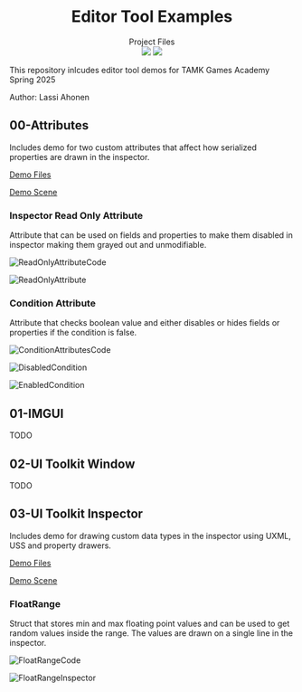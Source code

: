 <h1 align="center"> Editor Tool Examples </h1> 
<p align="center">
  Project Files
  <br>
  <img src="https://img.shields.io/badge/Unity-6000.0.33f1-lightgrey" />
  <img src="https://img.shields.io/badge/Render Pipeline-Universal 3D-orange" />
</p>

This repository inlcudes editor tool demos for TAMK Games Academy Spring 2025

Author: Lassi Ahonen

## 00-Attributes
Includes demo for two custom attributes that affect how serialized properties are drawn in the inspector.

[Demo Files](/EditorToolDemo/Assets/Demo/00-Attributes)

[Demo Scene](/EditorToolDemo/Assets/Scenes)

### Inspector Read Only Attribute
Attribute that can be used on fields and properties to make them disabled in inspector making them grayed out and unmodifiable.

![ReadOnlyAttributeCode](https://github.com/user-attachments/assets/1aa400de-9b9f-4835-9acf-7ad5e630bca3)

![ReadOnlyAttribute](https://github.com/user-attachments/assets/8ddc0c8b-1d50-43d2-9049-251395e8d0e9)

### Condition Attribute
Attribute that checks boolean value and either disables or hides fields or properties if the condition is false.

![ConditionAttributesCode](https://github.com/user-attachments/assets/3c2ee984-0727-4c1e-8381-65c031c42278)

![DisabledCondition](https://github.com/user-attachments/assets/fe2e216f-5370-4e6f-8308-25940aa6f2c1)

![EnabledCondition](https://github.com/user-attachments/assets/0b1dfa47-edab-40ae-9b98-6378bd9f4dea)

## 01-IMGUI
TODO

## 02-UI Toolkit Window
TODO

## 03-UI Toolkit Inspector
Includes demo for drawing custom data types in the inspector using UXML, USS and property drawers.

[Demo Files](/EditorToolDemo/Assets/Demo/03-UIToolkit-Inspector)

[Demo Scene](/EditorToolDemo/Assets/Scenes)

### FloatRange
Struct that stores min and max floating point values and can be used to get random values inside the range.
The values are drawn on a single line in the inspector.

![FloatRangeCode](https://github.com/user-attachments/assets/8f291ab9-8c4e-4b4d-bfae-0ceca9971c16)

![FloatRangeInspector](https://github.com/user-attachments/assets/126d8574-3fe5-4629-b57c-925a29a79954)



